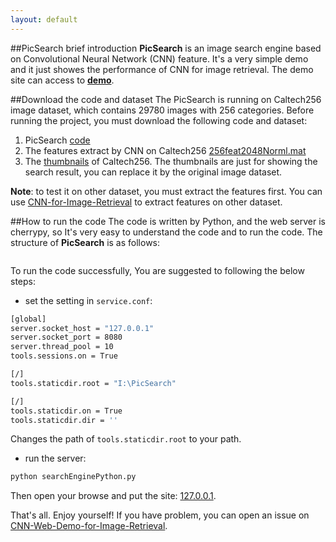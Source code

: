```yaml
---
layout: default
---
```


##PicSearch brief introduction
**PicSearch** is an image search engine based on Convolutional Neural Network (CNN) feature. It's a very simple demo and it just showes the performance of CNN for image retrieval. The demo site can access to [**demo**](http://search.yongyuan.name/).

##Download the code and dataset
The PicSearch is running on Caltech256 image dataset, which contains 29780 images with 256 categories. Before running the project, you must download the following code and dataset:

1. PicSearch [code](https://github.com/willard-yuan/CNN-Web-Demo-for-Image-Retrieval)
2. The features extract by CNN on Caltech256 [256feat2048Norml.mat](http://pan.baidu.com/s/14YAeE)
3. The [thumbnails](http://pan.baidu.com/s/1kT4atkb) of Caltech256. The thumbnails are just for showing the search result, you can replace it by the original image dataset.

**Note**: to test it on other dataset, you must extract the features first. You can use [CNN-for-Image-Retrieval](https://github.com/willard-yuan/CNN-for-Image-Retrieval) to extract features on other dataset.

##How to run the code
The code is written by Python, and the web server is cherrypy, so It's very easy to understand the code and to run the code. The structure of **PicSearch** is as follows: 

```bash


```

To run the code successfully, You are suggested to following the below steps:

- set the setting in `service.conf`:

```bash
[global]
server.socket_host = "127.0.0.1"
server.socket_port = 8080
server.thread_pool = 10
tools.sessions.on = True

[/]
tools.staticdir.root = "I:\PicSearch"

[/]
tools.staticdir.on = True
tools.staticdir.dir = ''
```

Changes the path of `tools.staticdir.root` to your path.

- run the server:

```bash
python searchEnginePython.py
```

Then open your browse and put the site: [127.0.0.1](http://127.0.0.1/).

That's all. Enjoy yourself! If you have problem, you can open an issue on [CNN-Web-Demo-for-Image-Retrieval](https://github.com/willard-yuan/CNN-Web-Demo-for-Image-Retrieval/issues/new).
